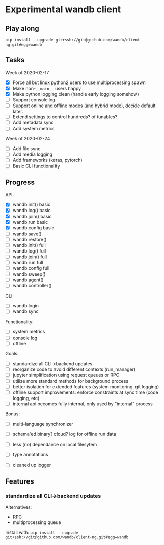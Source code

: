 # Experimental wandb client

## Play along

`pip install --upgrade git+ssh://git@github.com/wandb/client-ng.git#egg=wandb`

## Tasks

Week of 2020-02-17 
 - [x] Force all but linux python2 users to use multiprocessing spawn
 - [x] Make non-`__main__` users happy
 - [x] Make python logging clean (handle early logging somehow)
 - [ ] Support console log
 - [ ] Support online and offline modes (and hybrid mode), decide default later.
 - [ ] Extend settings to control hundreds? of tunables?
 - [ ] Add metadata sync
 - [ ] Add system metrics
 
Week of 2020-02-24
 - [ ] Add file sync
 - [ ] Add media logging
 - [ ] Add frameworks (keras, pytorch)
 - [ ] Basic CLI functionality

## Progress

API:
 - [x] wandb.init() basic
 - [x] wandb.log() basic
 - [x] wandb.join() basic
 - [x] wandb.run basic
 - [x] wandb.config basic
 - [ ] wandb.save()
 - [ ] wandb.restore()
 - [ ] wandb.init() full
 - [ ] wandb.log() full
 - [ ] wandb.join() full
 - [ ] wandb.run full
 - [ ] wandb.config full
 - [ ] wandb.sweep()
 - [ ] wandb.agent()
 - [ ] wandb.controller()
 
CLI:
 - [ ] wandb login
 - [ ] wandb sync

Functionality:
- [ ] system metrics
- [ ] console log
- [ ] offline

Goals:
 - [ ] standardize all CLI->backend updates
 - [ ] reorganize code to avoid different contexts (run_manager)
 - [ ] jupyter simplification using request queues or RPC
 - [ ] utilize more standard methods for background process
 - [ ] better isolation for extended features (system monitoring, git logging)
 - [ ] offline support improvements: enforce constraints at sync time (code logging, etc)
 - [ ] internal api becomes fully internal, only used by "internal" process
 
Bonus:
- [ ] multi-language synchronizer
- [ ] schema'ed binary? cloud? log for offline run data
- [ ] less (no) dependance on local filesytem
- [ ] type annotations
- [ ] cleaned up logger


## Features

### standardize all CLI->backend updates

Alternatives:
- RPC
- multiprocessing queue

Install with:
`pip install --upgrade git+ssh://git@github.com/wandb/client-ng.git#egg=wandb`
